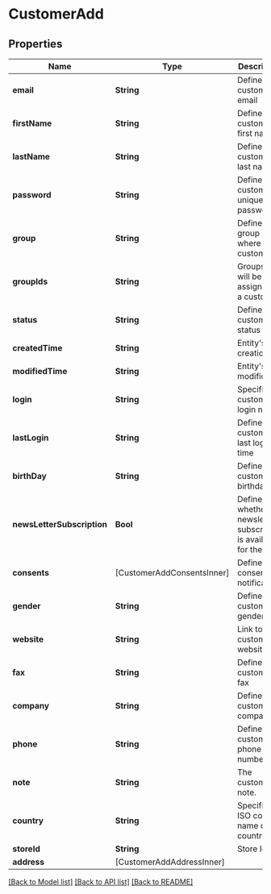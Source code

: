 # CustomerAdd

## Properties
Name | Type | Description | Notes
------------ | ------------- | ------------- | -------------
**email** | **String** | Defines customer&#39;s email | 
**firstName** | **String** | Defines customer&#39;s first name | [optional] 
**lastName** | **String** | Defines customer&#39;s last name | [optional] 
**password** | **String** | Defines customer&#39;s unique password | [optional] 
**group** | **String** | Defines the group where the customer | [optional] 
**groupIds** | **String** | Groups that will be assigned to a customer | [optional] 
**status** | **String** | Defines customer&#39;s status | [optional] [default to "enabled"]
**createdTime** | **String** | Entity&#39;s date creation | [optional] 
**modifiedTime** | **String** | Entity&#39;s date modification | [optional] 
**login** | **String** | Specifies customer&#39;s login name | [optional] 
**lastLogin** | **String** | Defines customer&#39;s last login time | [optional] 
**birthDay** | **String** | Defines customer&#39;s birthday | [optional] 
**newsLetterSubscription** | **Bool** | Defines whether the newsletter subscription is available for the user | [optional] 
**consents** | [CustomerAddConsentsInner] | Defines consents to notifications | [optional] 
**gender** | **String** | Defines customer&#39;s gender | [optional] 
**website** | **String** | Link to customer website | [optional] 
**fax** | **String** | Defines customer&#39;s fax | [optional] 
**company** | **String** | Defines customer&#39;s company | [optional] 
**phone** | **String** | Defines customer&#39;s phone number | [optional] 
**note** | **String** | The customer note. | [optional] 
**country** | **String** | Specifies ISO code or name of country | [optional] 
**storeId** | **String** | Store Id | [optional] 
**address** | [CustomerAddAddressInner] |  | [optional] 

[[Back to Model list]](../README.md#documentation-for-models) [[Back to API list]](../README.md#documentation-for-api-endpoints) [[Back to README]](../README.md)



